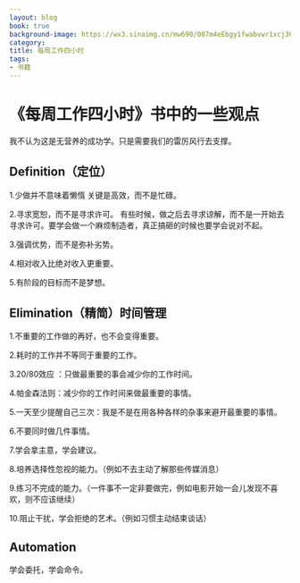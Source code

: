 ```yaml
---
layout: blog
book: true
background-image: https://wx3.sinaimg.cn/mw690/007m4eEbgy1fwabvwr1xcj30u00mgapx.jpg
category: 
title: 每周工作四小时
tags:
- 书籍
---
```


# 《每周工作四小时》书中的一些观点
 我不认为这是无营养的成功学。只是需要我们的雷厉风行去支撑。


## Definition（定位）

1.少做并不意味着懒惰
    关键是高效，而不是忙碌。

2.寻求宽恕，而不是寻求许可。
    有些时候，做之后去寻求谅解，而不是一开始去寻求许可。要学会做一个麻烦制造者，真正搞砸的时候也要学会说对不起。

3.强调优势，而不是弥补劣势。

4.相对收入比绝对收入更重要。
    
5.有阶段的目标而不是梦想。


## Elimination（精简）时间管理  

1.不重要的工作做的再好，也不会变得重要。

2.耗时的工作并不等同于重要的工作。

3.20/80效应 ：只做最重要的事会减少你的工作时间。

4.帕金森法则：减少你的工作时间来做最重要的事情。

5.一天至少提醒自己三次：我是不是在用各种各样的杂事来避开最重要的事情。

6.不要同时做几件事情。

7.学会拿主意，学会建议。

8.培养选择性忽视的能力。（例如不去主动了解那些传媒消息）

9.练习不完成的能力。（一件事不一定非要做完，例如电影开始一会儿发现不喜欢，则不应该继续）

10.阻止干扰，学会拒绝的艺术。（例如习惯主动结束谈话）


## Automation 
学会委托，学会命令。